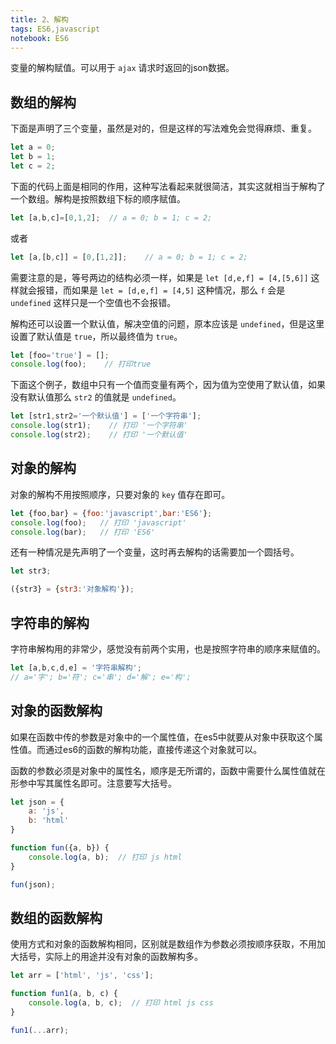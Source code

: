 ```yaml
---
title: 2、解构
tags: ES6,javascript
notebook: ES6
---
```


变量的解构赋值。可以用于 `ajax` 请求时返回的json数据。

## 数组的解构

下面是声明了三个变量，虽然是对的，但是这样的写法难免会觉得麻烦、重复。

```js
let a = 0;
let b = 1;
let c = 2;
```

下面的代码上面是相同的作用，这种写法看起来就很简洁，其实这就相当于解构了一个数组。解构是按照数组下标的顺序赋值。

```js
let [a,b,c]=[0,1,2];  // a = 0; b = 1; c = 2;
```

或者

```js
let [a,[b,c]] = [0,[1,2]];    // a = 0; b = 1; c = 2;
```

需要注意的是，等号两边的结构必须一样，如果是 `let [d,e,f] = [4,[5,6]]` 这样就会报错，而如果是 `let = [d,e,f] = [4,5]` 这种情况，那么 `f` 会是 `undefined` 这样只是一个空值也不会报错。

解构还可以设置一个默认值，解决空值的问题，原本应该是 `undefined`，但是这里设置了默认值是 `true`，所以最终值为 `true`。

```js
let [foo='true'] = [];
console.log(foo);    // 打印true
```

下面这个例子，数组中只有一个值而变量有两个，因为值为空使用了默认值，如果没有默认值那么 `str2` 的值就是 `undefined`。

```js
let [str1,str2='一个默认值'] = ['一个字符串'];
console.log(str1);    // 打印 '一个字符串'
console.log(str2);    // 打印 '一个默认值'
```

## 对象的解构

对象的解构不用按照顺序，只要对象的 `key` 值存在即可。

```js
let {foo,bar} = {foo:'javascript',bar:'ES6'};
console.log(foo);   // 打印 'javascript'
console.log(bar);   // 打印 'ES6'
```

还有一种情况是先声明了一个变量，这时再去解构的话需要加一个圆括号。

```js
let str3;

({str3} = {str3:'对象解构'});
```

## 字符串的解构

字符串解构用的非常少，感觉没有前两个实用，也是按照字符串的顺序来赋值的。

```js
let [a,b,c,d,e] = '字符串解构';
// a='字'; b='符'; c='串'; d='解'; e='构';
```

## 对象的函数解构

如果在函数中传的参数是对象中的一个属性值，在es5中就要从对象中获取这个属性值。而通过es6的函数的解构功能，直接传递这个对象就可以。

函数的参数必须是对象中的属性名，顺序是无所谓的，函数中需要什么属性值就在形参中写其属性名即可。注意要写大括号。

```js
let json = {
	a: 'js',
	b: 'html'
}

function fun({a, b}) {
	console.log(a, b);  // 打印 js html
}

fun(json);
```

## 数组的函数解构

使用方式和对象的函数解构相同，区别就是数组作为参数必须按顺序获取，不用加大括号，实际上的用途并没有对象的函数解构多。

```js
let arr = ['html', 'js', 'css'];

function fun1(a, b, c) {
	console.log(a, b, c);  // 打印 html js css
}

fun1(...arr);
```